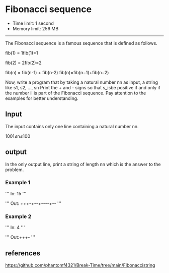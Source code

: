 # Fibonacci sequence

- Time limit: 1 second
- Memory limit: 256 MB

------

The Fibonacci sequence is a famous sequence that is defined as follows.

fib(1) = 1fib(1)=1

fib(2) = 2fib(2)=2

fib(n) = fib(n-1) + fib(n-2) fib(n)=fib(n−1)+fib(n−2)

Now, write a program that by taking a natural number nn as input, a string like s1, s2, ..., sn Print the + and - signs so that s_isbe positive if and only if the number ii is part of the Fibonacci sequence. Pay attention to the examples for better understanding.

## Input
The input contains only one line containing a natural number nn.

1001≤n≤100

## output
In the only output line, print a string of length nn which is the answer to the problem.

### Example 1
'''
In: 15
'''

'''
Out: +++-+--+----+--
'''
### Example 2
'''
In: 4
'''

'''
Out:+++-
'''

## references
https://github.com/phantomf4321/Break-Time/tree/main/Fibonaccistring
